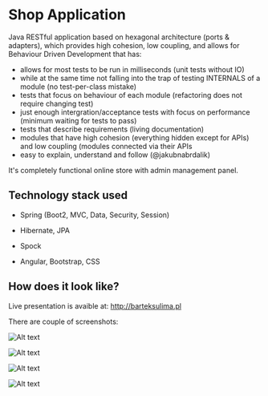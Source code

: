 # Shop Application

Java RESTful application based on hexagonal architecture (ports & adapters), which provides high cohesion, low coupling, and allows for Behaviour Driven Development that has:
- allows for most tests to be run in milliseconds (unit tests without IO)
- while at the same time not falling into the trap of testing INTERNALS of a module (no test-per-class mistake)
- tests that focus on behaviour of each module (refactoring does not require changing test)
- just enough intergration/acceptance tests with focus on performance (minimum waiting for tests to pass)
- tests that describe requirements (living documentation)
- modules that have high cohesion (everything hidden except for APIs) and low coupling (modules connected via their APIs
- easy to explain, understand and follow (@jakubnabrdalik)

It's completely functional online store with admin management panel.

## Technology stack used

- Spring (Boot2, MVC, Data, Security, Session)

- Hibernate, JPA

- Spock

- Angular, Bootstrap, CSS


## How does it look like?

Live presentation is avaible at: http://barteksulima.pl

There are couple of screenshots:

![Alt text](http://i64.tinypic.com/2nbess9.png)

![Alt text](http://i68.tinypic.com/2m6lwk6.png)

![Alt text](http://i65.tinypic.com/28l46qa.png)

![Alt text](http://i68.tinypic.com/2i24qh1.png)
